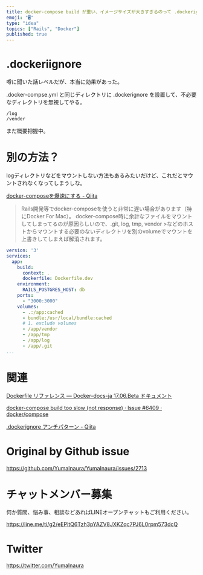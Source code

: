 ```yaml
---
title: docker-compose build が重い、イメージサイズが大きすぎるのって .dockerignore で解決できる？ #docke
emoji: "🖥"
type: "idea"
topics: ["Rails", "Docker"]
published: true
---
```


# .dockeriignore

噂に聞いた話レベルだが、本当に効果があった。

.docker-compse.yml と同じディレクトリに .dockerignore を設置して、不必要なディレクトリを無視してやる。

```
/log
/vender
```

まだ概要把握中。

# 別の方法？

logディレクトリなどをマウントしない方法もあるみたいだけど、これだとマウントされなくなってしまうしな。

[docker-composeを爆速にする - Qiita](https://qiita.com/shotat/items/57d049793605ffc20135)

>Rails開発等でdocker-composeを使うと非常に遅い場合があります（特にDocker For Mac）。
docker-compose時に余計なファイルをマウントしてしまってるのが原因らしいので、.git, log, tmp, vendor >などのホストからマウントする必要のないディレクトリを別のvolumeでマウントを上書きしてしまえば解消されます。

```yml
version: '3'
services:
  app:
    build:
      context: .
      dockerfile: Dockerfile.dev
    environment:
      RAILS_POSTGRES_HOST: db
    ports:
      - "3000:3000"
    volumes:
      - .:/app:cached
      - bundle:/usr/local/bundle:cached
      # 1. exclude volumes
      - /app/vendor
      - /app/tmp
      - /app/log
      - /app/.git
...
```

# 関連

[Dockerfile リファレンス — Docker-docs-ja 17.06.Beta ドキュメント](http://docs.docker.jp/engine/reference/builder.html#dockerignore-file)

[docker-compose build too slow (not response) · Issue #6409 · docker/compose](https://github.com/docker/compose/issues/6409)

[.dockerignore アンチパターン - Qiita](https://qiita.com/munisystem/items/b0f08b28e8cc26132212)

# Original by Github issue

https://github.com/YumaInaura/YumaInaura/issues/2713








<!-- Update From Qiita API -->

# チャットメンバー募集


何か質問、悩み事、相談などあればLINEオープンチャットもご利用ください。

https://line.me/ti/g2/eEPltQ6Tzh3pYAZV8JXKZqc7PJ6L0rpm573dcQ





# Twitter


https://twitter.com/YumaInaura


<!-- Update From Qiita API -->



